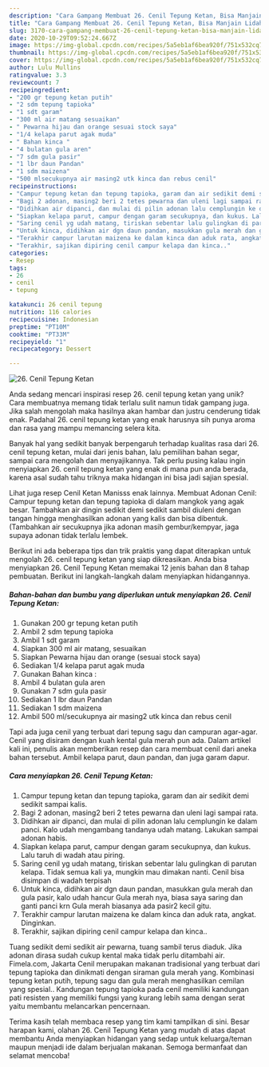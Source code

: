 ```yaml
---
description: "Cara Gampang Membuat 26. Cenil Tepung Ketan, Bisa Manjain Lidah"
title: "Cara Gampang Membuat 26. Cenil Tepung Ketan, Bisa Manjain Lidah"
slug: 3170-cara-gampang-membuat-26-cenil-tepung-ketan-bisa-manjain-lidah
date: 2020-10-29T09:52:24.667Z
image: https://img-global.cpcdn.com/recipes/5a5eb1af6bea920f/751x532cq70/26-cenil-tepung-ketan-foto-resep-utama.jpg
thumbnail: https://img-global.cpcdn.com/recipes/5a5eb1af6bea920f/751x532cq70/26-cenil-tepung-ketan-foto-resep-utama.jpg
cover: https://img-global.cpcdn.com/recipes/5a5eb1af6bea920f/751x532cq70/26-cenil-tepung-ketan-foto-resep-utama.jpg
author: Lulu Mullins
ratingvalue: 3.3
reviewcount: 7
recipeingredient:
- "200 gr tepung ketan putih"
- "2 sdm tepung tapioka"
- "1 sdt garam"
- "300 ml air matang sesuaikan"
- " Pewarna hijau dan orange sesuai stock saya"
- "1/4 kelapa parut agak muda"
- " Bahan kinca "
- "4 bulatan gula aren"
- "7 sdm gula pasir"
- "1 lbr daun Pandan"
- "1 sdm maizena"
- "500 mlsecukupnya air masing2 utk kinca dan rebus cenil"
recipeinstructions:
- "Campur tepung ketan dan tepung tapioka, garam dan air sedikit demi sedikit sampai kalis."
- "Bagi 2 adonan, masing2 beri 2 tetes pewarna dan uleni lagi sampai rata."
- "Didihkan air dipanci, dan mulai di pilin adonan lalu cemplungin ke dalam panci. Kalo udah mengambang tandanya udah matang. Lakukan sampai adonan habis."
- "Siapkan kelapa parut, campur dengan garam secukupnya, dan kukus. Lalu taruh di wadah atau piring."
- "Saring cenil yg udah matang, tiriskan sebentar lalu gulingkan di parutan kelapa. Tidak semua kali ya, mungkin mau dimakan nanti. Cenil bisa disimpan di wadah terpisah"
- "Untuk kinca, didihkan air dgn daun pandan, masukkan gula merah dan gula pasir, kalo udah hancur Gula merah nya, biasa saya saring dan ganti panci krn Gula merah biasanya ada pasir2 kecil gitu."
- "Terakhir campur larutan maizena ke dalam kinca dan aduk rata, angkat. Dinginkan."
- "Terakhir, sajikan dipiring cenil campur kelapa dan kinca.."
categories:
- Resep
tags:
- 26
- cenil
- tepung

katakunci: 26 cenil tepung 
nutrition: 116 calories
recipecuisine: Indonesian
preptime: "PT10M"
cooktime: "PT33M"
recipeyield: "1"
recipecategory: Dessert

---
```



![26. Cenil Tepung Ketan](https://img-global.cpcdn.com/recipes/5a5eb1af6bea920f/751x532cq70/26-cenil-tepung-ketan-foto-resep-utama.jpg)

Anda sedang mencari inspirasi resep 26. cenil tepung ketan yang unik? Cara membuatnya memang tidak terlalu sulit namun tidak gampang juga. Jika salah mengolah maka hasilnya akan hambar dan justru cenderung tidak enak. Padahal 26. cenil tepung ketan yang enak harusnya sih punya aroma dan rasa yang mampu memancing selera kita.

Banyak hal yang sedikit banyak berpengaruh terhadap kualitas rasa dari 26. cenil tepung ketan, mulai dari jenis bahan, lalu pemilihan bahan segar, sampai cara mengolah dan menyajikannya. Tak perlu pusing kalau ingin menyiapkan 26. cenil tepung ketan yang enak di mana pun anda berada, karena asal sudah tahu triknya maka hidangan ini bisa jadi sajian spesial.

Lihat juga resep Cenil Ketan Manisss enak lainnya. Membuat Adonan Cenil: Campur tepung ketan dan tepung tapioka di dalam mangkok yang agak besar. Tambahkan air dingin sedikit demi sedikit sambil diuleni dengan tangan hingga menghasilkan adonan yang kalis dan bisa dibentuk. (Tambahkan air secukupnya jika adonan masih gembur/kempyar, jaga supaya adonan tidak terlalu lembek.


Berikut ini ada beberapa tips dan trik praktis yang dapat diterapkan untuk mengolah 26. cenil tepung ketan yang siap dikreasikan. Anda bisa menyiapkan 26. Cenil Tepung Ketan memakai 12 jenis bahan dan 8 tahap pembuatan. Berikut ini langkah-langkah dalam menyiapkan hidangannya.

<!--inarticleads1-->

##### Bahan-bahan dan bumbu yang diperlukan untuk menyiapkan 26. Cenil Tepung Ketan:

1. Gunakan 200 gr tepung ketan putih
1. Ambil 2 sdm tepung tapioka
1. Ambil 1 sdt garam
1. Siapkan 300 ml air matang, sesuaikan
1. Siapkan  Pewarna hijau dan orange (sesuai stock saya)
1. Sediakan 1/4 kelapa parut agak muda
1. Gunakan  Bahan kinca :
1. Ambil 4 bulatan gula aren
1. Gunakan 7 sdm gula pasir
1. Sediakan 1 lbr daun Pandan
1. Sediakan 1 sdm maizena
1. Ambil 500 ml/secukupnya air masing2 utk kinca dan rebus cenil


Tapi ada juga cenil yang terbuat dari tepung sagu dan campuran agar-agar. Cenil yang disiram dengan kuah kental gula merah pun ada. Dalam artikel kali ini, penulis akan memberikan resep dan cara membuat cenil dari aneka bahan tersebut. Ambil kelapa parut, daun pandan, dan juga garam dapur. 

<!--inarticleads2-->

##### Cara menyiapkan 26. Cenil Tepung Ketan:

1. Campur tepung ketan dan tepung tapioka, garam dan air sedikit demi sedikit sampai kalis.
1. Bagi 2 adonan, masing2 beri 2 tetes pewarna dan uleni lagi sampai rata.
1. Didihkan air dipanci, dan mulai di pilin adonan lalu cemplungin ke dalam panci. Kalo udah mengambang tandanya udah matang. Lakukan sampai adonan habis.
1. Siapkan kelapa parut, campur dengan garam secukupnya, dan kukus. Lalu taruh di wadah atau piring.
1. Saring cenil yg udah matang, tiriskan sebentar lalu gulingkan di parutan kelapa. Tidak semua kali ya, mungkin mau dimakan nanti. Cenil bisa disimpan di wadah terpisah
1. Untuk kinca, didihkan air dgn daun pandan, masukkan gula merah dan gula pasir, kalo udah hancur Gula merah nya, biasa saya saring dan ganti panci krn Gula merah biasanya ada pasir2 kecil gitu.
1. Terakhir campur larutan maizena ke dalam kinca dan aduk rata, angkat. Dinginkan.
1. Terakhir, sajikan dipiring cenil campur kelapa dan kinca..


Tuang sedikit demi sedikit air pewarna, tuang sambil terus diaduk. Jika adonan dirasa sudah cukup kental maka tidak perlu ditambahi air. Fimela.com, Jakarta Cenil merupakan makanan tradisional yang terbuat dari tepung tapioka dan dinikmati dengan siraman gula merah yang. Kombinasi tepung ketan putih, tepung sagu dan gula merah menghasilkan cemilan yang spesial.. Kandungan tepung tapioka pada cenil memiliki kandungan pati resisten yang memiliki fungsi yang kurang lebih sama dengan serat yaitu membantu melancarkan pencernaan. 

Terima kasih telah membaca resep yang tim kami tampilkan di sini. Besar harapan kami, olahan 26. Cenil Tepung Ketan yang mudah di atas dapat membantu Anda menyiapkan hidangan yang sedap untuk keluarga/teman maupun menjadi ide dalam berjualan makanan. Semoga bermanfaat dan selamat mencoba!
